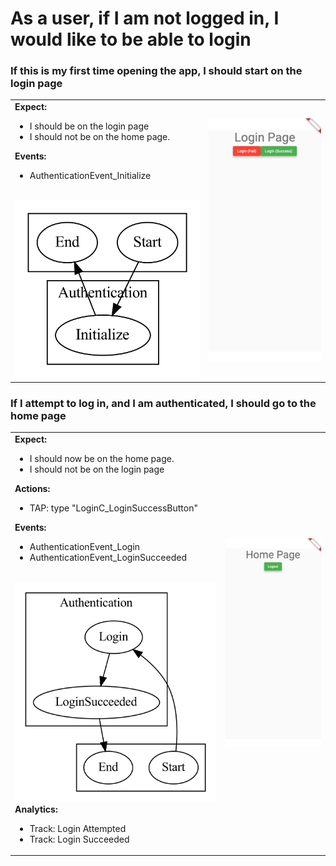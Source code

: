 # As a user, if I am not logged in, I would like to be able to login

### If this is my first time opening the app, I should start on the login page
<table>
  <tbody>
   <tr>
      <td>
<b>Expect:</b>
<ul>
  <li>I should be on the login page</li>
  <li>I should not be on the home page.</li>
</ul>
<b>Events:</b>
<ul>
  <li>AuthenticationEvent_Initialize</li>
</ul>
<br>
<img src="./routes_should_be_protected_by_authentication__logged_out/0.png", width=400>
<br>
      </td>
      <td>
      <img src="../user_stories/goldens/routes_should_be_protected_by_authentication__logged_out/0.iphone11.png">
      </td>
   </tr>
  </tbody>
</table>

### If I attempt to log in, and I am authenticated, I should go to the home page
<table>
  <tbody>
   <tr>
      <td>
<b>Expect:</b>
<ul>
  <li>I should now be on the home page.</li>
  <li>I should not be on the login page</li>
</ul>
<b>Actions:</b>
<ul>
  <li>TAP: type "LoginC_LoginSuccessButton"</li>
</ul>
<b>Events:</b>
<ul>
  <li>AuthenticationEvent_Login</li>
  <li>AuthenticationEvent_LoginSucceeded</li>
</ul>
<br>
<img src="./routes_should_be_protected_by_authentication__logged_out/1.png", width=400>
<br>
<b>Analytics:</b>
<ul>
  <li>Track: Login Attempted</li>
  <li>Track: Login Succeeded</li>
</ul>
      </td>
      <td>
      <img src="../user_stories/goldens/routes_should_be_protected_by_authentication__logged_out/1.iphone11.png">
      </td>
   </tr>
  </tbody>
</table>
